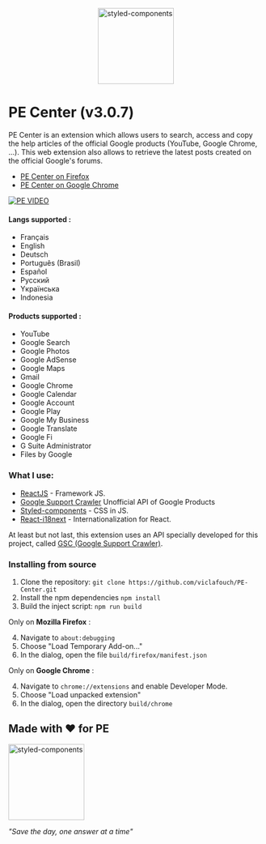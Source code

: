 <br />
<div align="center">
  <a href="https://www.styled-components.com">
    <img alt="styled-components" src="https://www.gstatic.com/alkali/apps/bento/images/characters.png" height="150px" />
  </a>
</div>

# PE Center (v3.0.7)

PE Center is an extension which allows users to search, access and copy the help articles of the official Google products (YouTube, Google Chrome, ...). This web extension also allows to retrieve the latest posts created on the official Google's forums.

- [PE Center on Firefox](https://addons.mozilla.org/fr/firefox/addon/pe-center/)
- [PE Center on Google Chrome](https://chrome.google.com/webstore/detail/pe-center/hanknpkmjbfhcalmipokkfplndkohgdm)

[![PE VIDEO](https://github.com/viclafouch/PE-Center/blob/master/screenshot-video.png)](https://www.youtube.com/watch?v=BDYCFtLuT1M)

#### Langs supported :

- Français
- English
- Deutsch
- Português (Brasil)
- Español
- Pусский
- Yкраїнська
- Indonesia

#### Products supported :

- YouTube
- Google Search
- Google Photos
- Google AdSense
- Google Maps
- Gmail
- Google Chrome
- Google Calendar
- Google Account
- Google Play
- Google My Business
- Google Translate
- Google Fi
- G Suite Administrator
- Files by Google

### What I use:

- [ReactJS](https://github.com/facebook/react) - Framework JS.
- [Google Support Crawler](https://github.com/viclafouch/google-support-crawler) Unofficial API of Google Products
- [Styled-components](https://github.com/styled-components/styled-components) - CSS in JS.
- [React-i18next](https://github.com/i18next/react-i18next) - Internationalization for React.

At least but not last, this extension uses an API specially developed for this project, called [GSC (Google Support Crawler)](https://github.com/viclafouch/google-support-crawler).

### Installing from source

1. Clone the repository: `git clone https://github.com/viclafouch/PE-Center.git`
2. Install the npm dependencies `npm install`
3. Build the inject script: `npm run build`

Only on **Mozilla Firefox** :

4. Navigate to `about:debugging`
5. Choose "Load Temporary Add-on..."
6. In the dialog, open the file `build/firefox/manifest.json`

Only on **Google Chrome** :

4. Navigate to `chrome://extensions` and enable Developer Mode.
5. Choose "Load unpacked extension"
6. In the dialog, open the directory `build/chrome`

## Made with ❤️ for PE

<img alt="styled-components" src="https://gstatic.com/alkali/apps/bento/images/product_experts_logo_text_v2.png" width="150px" />

_"Save the day, one answer at a time"_
